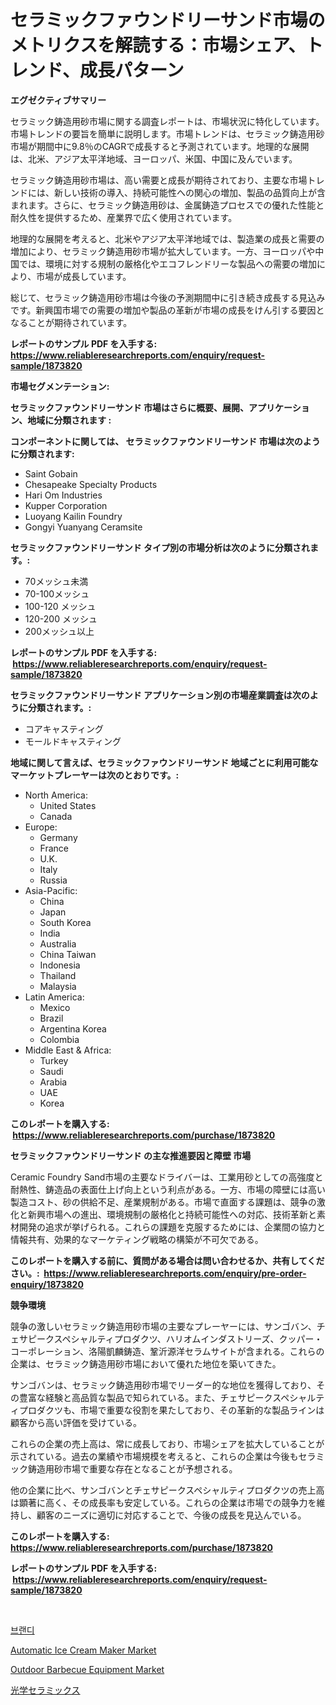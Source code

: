 <p><h1>セラミックファウンドリーサンド市場のメトリクスを解読する：市場シェア、トレンド、成長パターン</h1></p><p><strong>エグゼクティブサマリー</strong></p>
<p><p>セラミック鋳造用砂市場に関する調査レポートは、市場状況に特化しています。市場トレンドの要旨を簡単に説明します。市場トレンドは、セラミック鋳造用砂市場が期間中に9.8％のCAGRで成長すると予測されています。地理的な展開は、北米、アジア太平洋地域、ヨーロッパ、米国、中国に及んでいます。</p><p>セラミック鋳造用砂市場は、高い需要と成長が期待されており、主要な市場トレンドには、新しい技術の導入、持続可能性への関心の増加、製品の品質向上が含まれます。さらに、セラミック鋳造用砂は、金属鋳造プロセスでの優れた性能と耐久性を提供するため、産業界で広く使用されています。</p><p>地理的な展開を考えると、北米やアジア太平洋地域では、製造業の成長と需要の増加により、セラミック鋳造用砂市場が拡大しています。一方、ヨーロッパや中国では、環境に対する規制の厳格化やエコフレンドリーな製品への需要の増加により、市場が成長しています。</p><p>総じて、セラミック鋳造用砂市場は今後の予測期間中に引き続き成長する見込みです。新興国市場での需要の増加や製品の革新が市場の成長をけん引する要因となることが期待されています。</p></p>
<p><strong>レポートのサンプル PDF を入手する: <a href="https://www.reliableresearchreports.com/enquiry/request-sample/1873820">https://www.reliableresearchreports.com/enquiry/request-sample/1873820</a></strong></p>
<p><strong>市場セグメンテーション:</strong></p>
<p><strong> セラミックファウンドリーサンド 市場はさらに概要、展開、アプリケーション、地域に分類されます :</strong></p>
<p><strong>コンポーネントに関しては、 セラミックファウンドリーサンド 市場は次のように分類されます: &nbsp;</strong></p>
<p><ul><li>Saint Gobain</li><li>Chesapeake Specialty Products</li><li>Hari Om Industries</li><li>Kupper Corporation</li><li>Luoyang Kailin Foundry</li><li>Gongyi Yuanyang Ceramsite</li></ul></p>
<p><strong> セラミックファウンドリーサンド タイプ別の市場分析は次のように分類されます。:</strong></p>
<p><ul><li>70メッシュ未満</li><li>70-100メッシュ</li><li>100-120 メッシュ</li><li>120-200 メッシュ</li><li>200メッシュ以上</li></ul></p>
<p><strong>レポートのサンプル PDF を入手する: &nbsp;<a href="https://www.reliableresearchreports.com/enquiry/request-sample/1873820">https://www.reliableresearchreports.com/enquiry/request-sample/1873820</a></strong></p>
<p><strong> セラミックファウンドリーサンド アプリケーション別の市場産業調査は次のように分類されます。:</strong></p>
<p><ul><li>コアキャスティング</li><li>モールドキャスティング</li></ul></p>
<p><strong>地域に関して言えば、セラミックファウンドリーサンド 地域ごとに利用可能なマーケットプレーヤーは次のとおりです。:</strong></p>
<p><ul>
    <li>
        North America:
        <ul>
            <li>United States</li>
            <li>Canada</li>
        </ul>
    </li>
    <li>
        Europe:
        <ul>
            <li>Germany</li>
            <li>France</li>
            <li>U.K.</li>
            <li>Italy</li>
            <li>Russia</li>
        </ul>
    </li>
    <li>
        Asia-Pacific:
        <ul>
            <li>China</li>
            <li>Japan</li>
            <li>South Korea</li>
            <li>India</li>
            <li>Australia</li>
            <li>China Taiwan</li>
            <li>Indonesia</li>
            <li>Thailand</li>
            <li>Malaysia</li>
        </ul>
    </li>
    <li>
        Latin America:
        <ul>
            <li>Mexico</li>
            <li>Brazil</li>
            <li>Argentina Korea</li>
            <li>Colombia</li>
        </ul>
    </li>
    <li>
        Middle East & Africa:
        <ul>
            <li>Turkey</li>
            <li>Saudi</li>
            <li>Arabia</li>
            <li>UAE</li>
            <li>Korea</li>
        </ul>
    </li>
    </ul></p>
<p><strong>このレポートを購入する: &nbsp;<a href="https://www.reliableresearchreports.com/purchase/1873820">https://www.reliableresearchreports.com/purchase/1873820</a></strong></p>
<p><strong>セラミックファウンドリーサンド の主な推進要因と障壁 市場</strong></p>
<p><p>Ceramic Foundry Sand市場の主要なドライバーは、工業用砂としての高強度と耐熱性、鋳造品の表面仕上げ向上という利点がある。一方、市場の障壁には高い製造コスト、砂の供給不足、産業規制がある。市場で直面する課題は、競争の激化と新興市場への進出、環境規制の厳格化と持続可能性への対応、技術革新と素材開発の追求が挙げられる。これらの課題を克服するためには、企業間の協力と情報共有、効果的なマーケティング戦略の構築が不可欠である。</p></p>
<p><strong>このレポートを購入する前に、質問がある場合は問い合わせるか、共有してください。:&nbsp; <a href="https://www.reliableresearchreports.com/enquiry/pre-order-enquiry/1873820">https://www.reliableresearchreports.com/enquiry/pre-order-enquiry/1873820</a></strong></p>
<p><strong>競争環境</strong></p>
<p><p>競争の激しいセラミック鋳造用砂市場の主要なプレーヤーには、サンゴバン、チェサピークスペシャルティプロダクツ、ハリオムインダストリーズ、クッパー・コーポレーション、洛陽凱麟鋳造、鞏沂源洋セラムサイトが含まれる。これらの企業は、セラミック鋳造用砂市場において優れた地位を築いてきた。</p><p>サンゴバンは、セラミック鋳造用砂市場でリーダー的な地位を獲得しており、その豊富な経験と高品質な製品で知られている。また、チェサピークスペシャルティプロダクツも、市場で重要な役割を果たしており、その革新的な製品ラインは顧客から高い評価を受けている。</p><p>これらの企業の売上高は、常に成長しており、市場シェアを拡大していることが示されている。過去の業績や市場規模を考えると、これらの企業は今後もセラミック鋳造用砂市場で重要な存在となることが予想される。</p><p>他の企業に比べ、サンゴバンとチェサピークスペシャルティプロダクツの売上高は顕著に高く、その成長率も安定している。これらの企業は市場での競争力を維持し、顧客のニーズに適切に対応することで、今後の成長を見込んでいる。</p></p>
<p><strong>このレポートを購入する: &nbsp; <a href="https://www.reliableresearchreports.com/purchase/1873820">https://www.reliableresearchreports.com/purchase/1873820</a></strong></p>
<p><strong>レポートのサンプル PDF を入手する: &nbsp;<a href="https://www.reliableresearchreports.com/enquiry/request-sample/1873820">https://www.reliableresearchreports.com/enquiry/request-sample/1873820</a></strong><strong></strong></p>
<p>&nbsp;</p>
<p><p><a href="https://medium.com/@josefarice/%EB%B8%8C%EB%9E%9C%EB%94%94-%EC%8B%9C%EC%9E%A5-2031%EB%85%84%EA%B9%8C%EC%A7%80%EC%9D%98-%ED%8A%B8%EB%A0%8C%EB%93%9C-%EC%98%88%EC%B8%A1-%EB%B0%8F-%EA%B2%BD%EC%9F%81-%EB%B6%84%EC%84%9D-f98dbf4724ba">브랜디</a></p><p><a href="https://github.com/Alonsoolds3wq1d81czn8rbol/Market-Research-Report-List-1/blob/main/automatic-ice-cream-maker-market.md">Automatic Ice Cream Maker Market</a></p><p><a href="https://github.com/yemakinde/Market-Research-Report-List-1/blob/main/outdoor-barbecue-equipment-market.md">Outdoor Barbecue Equipment Market</a></p><p><a href="https://github.com/cnnriuez22368/Market-Research-Report-List-1/blob/main/71981372857.md">光学セラミックス</a></p></p>